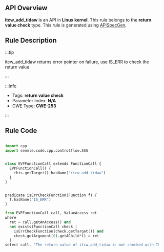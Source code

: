 ---
---


## API Overview
**itcw_add_tidaw** is an API in **Linux kernel**. This rule belongs to the **return value check** type. This rule is generated using [APISpecGen](../../tools/APISpecGen).
## Rule Description

:::tip

itcw_add_tidaw returns error pointer on failure, use IS_ERR to check the return value

:::

:::info

- Tags: **return value check**
- Parameter Index: **N/A**
- CWE Type: **CWE-253**

:::

## Rule Code
```python

import cpp
import semmle.code.cpp.controlflow.SSA


class EVPFunctionCall extends FunctionCall {
  EVPFunctionCall() {
    this.getTarget().hasName("itcw_add_tidaw")
  }
}


predicate isErrCheckFunction(Function f) {
  f.hasName("IS_ERR") 
}

from EVPFunctionCall call, ValueAccess ret
where
  ret = call.getAnAccess() and
  not exists(FunctionCall check |
    isErrCheckFunction(check.getTarget()) and
    check.getArgument(0).getAChild*() = ret
  )
select call, "The return value of itcw_add_tidaw is not checked with IS_ERR."
    
```